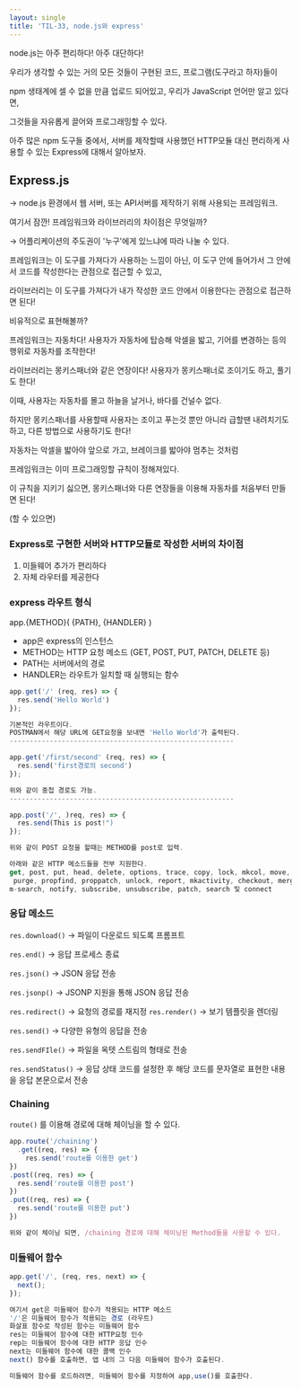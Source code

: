 ```yaml
---
layout: single
title: 'TIL-33, node.js와 express'
---
```


node.js는 아주 편리하다! 아주 대단하다!

우리가 생각할 수 있는 거의 모든 것들이 구현된 코드, 프로그램(도구라고 하자)들이

npm 생태계에 셀 수 없을 만큼 업로드 되어있고, 우리가 JavaScript 언어만 알고 있다면,

그것들을 자유롭게 끌어와 프로그래밍할 수 있다.

아주 많은 npm 도구들 중에서, 서버를 제작할때 사용했던 HTTP모듈 대신 편리하게 사용할 수 있는 Express에 대해서 알아보자.

## Express.js

→ node.js 환경에서 웹 서버, 또는 API서버를 제작하기 위해 사용되는 프레임워크.

여기서 잠깐! 프레임워크와 라이브러리의 차이점은 무엇일까?

→ 어플리케이션의 주도권이 '누구'에게 있느냐에 따라 나눌 수 있다.

프레임워크는 이 도구를 가져다가 사용하는 느낌이 아닌, 이 도구 안에 들어가서 그 안에서 코드를 작성한다는 관점으로 접근할 수 있고,

라이브러리는 이 도구를 가져다가 내가 작성한 코드 안에서 이용한다는 관점으로 접근하면 된다!

비유적으로 표현해볼까?

프레임워크는 자동차다! 사용자가 자동차에 탑승해 악셀을 밟고, 기어를 변경하는 등의 행위로 자동차를 조작한다!

라이브러리는 몽키스패너와 같은 연장이다! 사용자가 몽키스패너로 조이기도 하고, 풀기도 한다!

이때, 사용자는 자동차를 몰고 하늘을 날거나, 바다를 건널수 없다.

하지만 몽키스패너를 사용할때 사용자는 조이고 푸는것 뿐만 아니라 급할땐 내려치기도 하고, 다른 방법으로 사용하기도 한다!

자동차는 악셀을 밟아야 앞으로 가고, 브레이크를 밟아야 멈추는 것처럼

프레임워크는 이미 프로그래밍할 규칙이 정해져있다.

이 규칙을 지키기 싫으면, 몽키스패너와 다른 연장들을 이용해 자동차를 처음부터 만들면 된다!

(할 수 있으면)

### Express로 구현한 서버와 HTTP모듈로 작성한 서버의 차이점

1. 미들웨어 추가가 편리하다
2. 자체 라우터를 제공한다

### express 라우트 형식

app.{METHOD}( {PATH}, {HANDLER} )

- app은 express의 인스턴스
- METHOD는 HTTP 요청 메소드 (GET, POST, PUT, PATCH, DELETE 등)
- PATH는 서버에서의 경로
- HANDLER는 라우트가 일치할 때 실행되는 함수

```jsx
app.get('/' (req, res) => {
  res.send('Hello World')
});

기본적인 라우트이다.
POSTMAN에서 해당 URL에 GET요청을 보내면 'Hello World'가 출력된다.
--------------------------------------------------------

app.get('/first/second' (req, res) => {
  res.send('first경로의 second')
});

위와 같이 중첩 경로도 가능.
--------------------------------------------------------

app.post('/', )req, res) => {
  res.send(This is post!")
});

위와 같이 POST 요청을 할때는 METHOD를 post로 입력.

아래와 같은 HTTP 메소드들을 전부 지원한다.
get, post, put, head, delete, options, trace, copy, lock, mkcol, move,
 purge, propfind, proppatch, unlock, report, mkactivity, checkout, merge, 
m-search, notify, subscribe, unsubscribe, patch, search 및 connect
```

### 응답 메소드

`res.download()` → 파일이 다운로드 되도록 프롬프트

`res.end()` -> 응답 프로세스 종료

`res.json()` → JSON 응답 전송

`res.jsonp()` → JSONP 지원을 통해 JSON 응답 전송

`res.redirect()` → 요청의 경로를 재지정
`res.render()` → 보기 템플릿을 렌더링

`res.send()` → 다양한 유형의 응답을 전송

`res.sendFIle()` → 파일을 옥텟 스트림의 형태로 전송

`res.sendStatus()` → 응답 상태 코드를 설정한 후 해당 코드를 문자열로 표현한 내용을 응답 본문으로서 전송

### Chaining

`route()` 를 이용해 경로에 대해 체이닝을 할 수 있다.

```jsx
app.route('/chaining')
  .get((req, res) => {
    res.send('route를 이용한 get')
})
.post((req, res) => {
  res.send('route를 이용한 post')
})
.put((req, res) => {
  res.send('route를 이용한 put')
})

위와 같이 체이닝 되면, /chaining 경로에 대해 체이닝된 Method들을 사용할 수 있다.
```

### 미들웨어 함수

```jsx
app.get('/', (req, res, next) => {
  next();
});

여기서 get은 미들웨어 함수가 적용되는 HTTP 메소드
'/'은 미들웨어 함수가 적용되는 경로 (라우트)
화살표 함수로 작성된 함수는 미들웨어 함수
res는 미들웨어 함수에 대한 HTTP요청 인수
rep는 미들웨어 함수에 대한 HTTP 응답 인수
next는 미들웨어 함수에 대한 콜백 인수
next() 함수를 호출하면, 앱 내의 그 다음 미들웨어 함수가 호출된다.

미들웨어 함수를 로드하려면, 미들웨어 함수를 지정하여 app,use()를 호출한다.
```